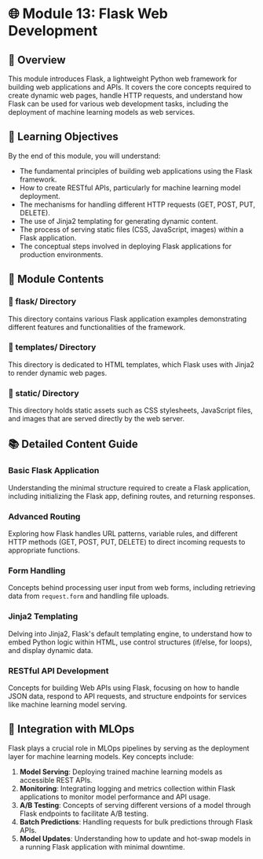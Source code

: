 # 🌐 Module 13: Flask Web Development

## 📖 Overview

This module introduces Flask, a lightweight Python web framework for building web applications and APIs. It covers the core concepts required to create dynamic web pages, handle HTTP requests, and understand how Flask can be used for various web development tasks, including the deployment of machine learning models as web services.

## 🎯 Learning Objectives

By the end of this module, you will understand:
- The fundamental principles of building web applications using the Flask framework.
- How to create RESTful APIs, particularly for machine learning model deployment.
- The mechanisms for handling different HTTP requests (GET, POST, PUT, DELETE).
- The use of Jinja2 templating for generating dynamic content.
- The process of serving static files (CSS, JavaScript, images) within a Flask application.
- The conceptual steps involved in deploying Flask applications for production environments.

## 📂 Module Contents

### 📁 flask/ Directory
This directory contains various Flask application examples demonstrating different features and functionalities of the framework.

### 📁 templates/ Directory
This directory is dedicated to HTML templates, which Flask uses with Jinja2 to render dynamic web pages.

### 📁 static/ Directory
This directory holds static assets such as CSS stylesheets, JavaScript files, and images that are served directly by the web server.

## 📚 Detailed Content Guide

### Basic Flask Application
Understanding the minimal structure required to create a Flask application, including initializing the Flask app, defining routes, and returning responses.

### Advanced Routing
Exploring how Flask handles URL patterns, variable rules, and different HTTP methods (GET, POST, PUT, DELETE) to direct incoming requests to appropriate functions.

### Form Handling
Concepts behind processing user input from web forms, including retrieving data from `request.form` and handling file uploads.

### Jinja2 Templating
Delving into Jinja2, Flask's default templating engine, to understand how to embed Python logic within HTML, use control structures (if/else, for loops), and display dynamic data.

### RESTful API Development
Concepts for building Web APIs using Flask, focusing on how to handle JSON data, respond to API requests, and structure endpoints for services like machine learning model serving.

## 🔗 Integration with MLOps

Flask plays a crucial role in MLOps pipelines by serving as the deployment layer for machine learning models. Key concepts include:

1.  **Model Serving**: Deploying trained machine learning models as accessible REST APIs.
2.  **Monitoring**: Integrating logging and metrics collection within Flask applications to monitor model performance and API usage.
3.  **A/B Testing**: Concepts of serving different versions of a model through Flask endpoints to facilitate A/B testing.
4.  **Batch Predictions**: Handling requests for bulk predictions through Flask APIs.
5.  **Model Updates**: Understanding how to update and hot-swap models in a running Flask application with minimal downtime.
